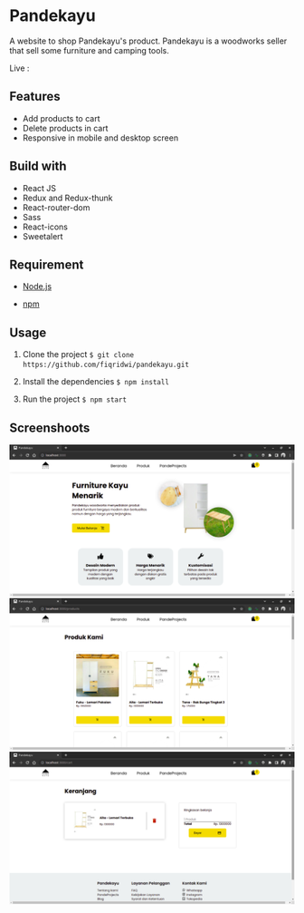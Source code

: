 # Pandekayu

A website to shop Pandekayu's product. Pandekayu is a woodworks seller that sell some furniture and camping tools.

Live :

## Features

- Add products to cart
- Delete products in cart
- Responsive in mobile and desktop screen

## Build with

- React JS
- Redux and Redux-thunk
- React-router-dom
- Sass
- React-icons
- Sweetalert

## Requirement

- [Node.js](https://nodejs.org/en/)

- [npm](https://www.npmjs.com/)

## Usage

1. Clone the project
   `$ git clone https://github.com/fiqridwi/pandekayu.git`

2. Install the dependencies
   `$ npm install`

3. Run the project
   `$ npm start`

## Screenshoots

![Home](https://github.com/fiqridwi/pandekayu/blob/main/screenshots/home.png)
![Products](https://github.com/fiqridwi/pandekayu/blob/main/screenshots/products.png)
![Shopping Cart](https://github.com/fiqridwi/pandekayu/blob/main/screenshots/cart.png)
